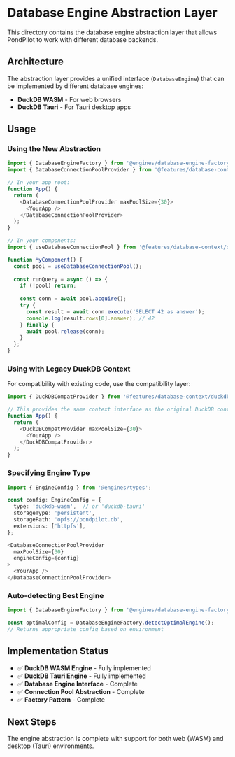 # Database Engine Abstraction Layer

This directory contains the database engine abstraction layer that allows PondPilot to work with different database backends.

## Architecture

The abstraction layer provides a unified interface (`DatabaseEngine`) that can be implemented by different database engines:

- **DuckDB WASM** - For web browsers
- **DuckDB Tauri** - For Tauri desktop apps

## Usage

### Using the New Abstraction

```typescript
import { DatabaseEngineFactory } from '@engines/database-engine-factory';
import { DatabaseConnectionPoolProvider } from '@features/database-context/database-context';

// In your app root:
function App() {
  return (
    <DatabaseConnectionPoolProvider maxPoolSize={30}>
      <YourApp />
    </DatabaseConnectionPoolProvider>
  );
}

// In your components:
import { useDatabaseConnectionPool } from '@features/database-context/database-context';

function MyComponent() {
  const pool = useDatabaseConnectionPool();
  
  const runQuery = async () => {
    if (!pool) return;
    
    const conn = await pool.acquire();
    try {
      const result = await conn.execute('SELECT 42 as answer');
      console.log(result.rows[0].answer); // 42
    } finally {
      await pool.release(conn);
    }
  };
}
```

### Using with Legacy DuckDB Context

For compatibility with existing code, use the compatibility layer:

```typescript
import { DuckDBCompatProvider } from '@features/database-context/duckdb-compat-context';

// This provides the same context interface as the original DuckDB context
function App() {
  return (
    <DuckDBCompatProvider maxPoolSize={30}>
      <YourApp />
    </DuckDBCompatProvider>
  );
}
```

### Specifying Engine Type

```typescript
import { EngineConfig } from '@engines/types';

const config: EngineConfig = {
  type: 'duckdb-wasm',  // or 'duckdb-tauri'
  storageType: 'persistent',
  storagePath: 'opfs://pondpilot.db',
  extensions: ['httpfs'],
};

<DatabaseConnectionPoolProvider 
  maxPoolSize={30}
  engineConfig={config}
>
  <YourApp />
</DatabaseConnectionPoolProvider>
```

### Auto-detecting Best Engine

```typescript
import { DatabaseEngineFactory } from '@engines/database-engine-factory';

const optimalConfig = DatabaseEngineFactory.detectOptimalEngine();
// Returns appropriate config based on environment
```

## Implementation Status

- ✅ **DuckDB WASM Engine** - Fully implemented
- ✅ **DuckDB Tauri Engine** - Fully implemented
- ✅ **Database Engine Interface** - Complete
- ✅ **Connection Pool Abstraction** - Complete
- ✅ **Factory Pattern** - Complete

## Next Steps

The engine abstraction is complete with support for both web (WASM) and desktop (Tauri) environments.